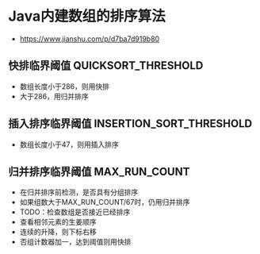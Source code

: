 # Java内建数组的排序算法
- https://www.jianshu.com/p/d7ba7d919b80

## 快排临界阈值 QUICKSORT_THRESHOLD
- 数组长度小于286，则用快排
- 大于286，用归并排序

## 插入排序临界阈值 INSERTION_SORT_THRESHOLD
- 数组长度小于47，则用插入排序

## 归并排序临界阈值 MAX_RUN_COUNT
- 在归并排序前检测，是否具有分组排序
- 如果组数大于MAX_RUN_COUNT/67时，仍用归并排序
- TODO：检查数组是否接近已经排序
- 查看相邻元素的生姜顺序
- 连续的升降，则下标右移
- 否组计数器加一，达到阈值则用快排
